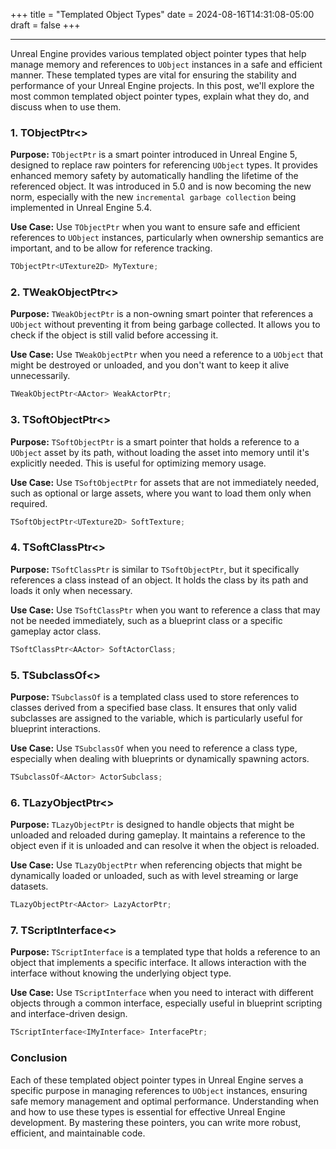+++
title = "Templated Object Types"
date = 2024-08-16T14:31:08-05:00
draft = false
+++

---

Unreal Engine provides various templated object pointer types that help manage memory and references to `UObject` instances in a safe and efficient manner. These templated types are vital for ensuring the stability and performance of your Unreal Engine projects. In this post, we'll explore the most common templated object pointer types, explain what they do, and discuss when to use them.

### 1. **TObjectPtr<>**

**Purpose:** `TObjectPtr` is a smart pointer introduced in Unreal Engine 5, designed to replace raw pointers for referencing `UObject` types. It provides enhanced memory safety by automatically handling the lifetime of the referenced object. 
It was introduced in 5.0 and is now becoming the new norm, especially with the new `incremental garbage collection` being implemented in Unreal Engine 5.4.

**Use Case:** Use `TObjectPtr` when you want to ensure safe and efficient references to `UObject` instances, particularly when ownership semantics are important, and to be allow for reference tracking.

```cpp
TObjectPtr<UTexture2D> MyTexture;
```

### 2. **TWeakObjectPtr<>**

**Purpose:** `TWeakObjectPtr` is a non-owning smart pointer that references a `UObject` without preventing it from being garbage collected. It allows you to check if the object is still valid before accessing it.

**Use Case:** Use `TWeakObjectPtr` when you need a reference to a `UObject` that might be destroyed or unloaded, and you don't want to keep it alive unnecessarily.

```cpp
TWeakObjectPtr<AActor> WeakActorPtr;
```

### 3. **TSoftObjectPtr<>**

**Purpose:** `TSoftObjectPtr` is a smart pointer that holds a reference to a `UObject` asset by its path, without loading the asset into memory until it's explicitly needed. This is useful for optimizing memory usage.

**Use Case:** Use `TSoftObjectPtr` for assets that are not immediately needed, such as optional or large assets, where you want to load them only when required.

```cpp
TSoftObjectPtr<UTexture2D> SoftTexture;
```

### 4. **TSoftClassPtr<>**

**Purpose:** `TSoftClassPtr` is similar to `TSoftObjectPtr`, but it specifically references a class instead of an object. It holds the class by its path and loads it only when necessary.

**Use Case:** Use `TSoftClassPtr` when you want to reference a class that may not be needed immediately, such as a blueprint class or a specific gameplay actor class.

```cpp
TSoftClassPtr<AActor> SoftActorClass;
```

### 5. **TSubclassOf<>**

**Purpose:** `TSubclassOf` is a templated class used to store references to classes derived from a specified base class. It ensures that only valid subclasses are assigned to the variable, which is particularly useful for blueprint interactions.

**Use Case:** Use `TSubclassOf` when you need to reference a class type, especially when dealing with blueprints or dynamically spawning actors.

```cpp
TSubclassOf<AActor> ActorSubclass;
```

### 6. **TLazyObjectPtr<>**

**Purpose:** `TLazyObjectPtr` is designed to handle objects that might be unloaded and reloaded during gameplay. It maintains a reference to the object even if it is unloaded and can resolve it when the object is reloaded.

**Use Case:** Use `TLazyObjectPtr` when referencing objects that might be dynamically loaded or unloaded, such as with level streaming or large datasets.

```cpp
TLazyObjectPtr<AActor> LazyActorPtr;
```

### 7. **TScriptInterface<>**

**Purpose:** `TScriptInterface` is a templated type that holds a reference to an object that implements a specific interface. It allows interaction with the interface without knowing the underlying object type.

**Use Case:** Use `TScriptInterface` when you need to interact with different objects through a common interface, especially useful in blueprint scripting and interface-driven design.

```cpp
TScriptInterface<IMyInterface> InterfacePtr;
```

### Conclusion

Each of these templated object pointer types in Unreal Engine serves a specific purpose in managing references to `UObject` instances, ensuring safe memory management and optimal performance. Understanding when and how to use these types is essential for effective Unreal Engine development. By mastering these pointers, you can write more robust, efficient, and maintainable code.

